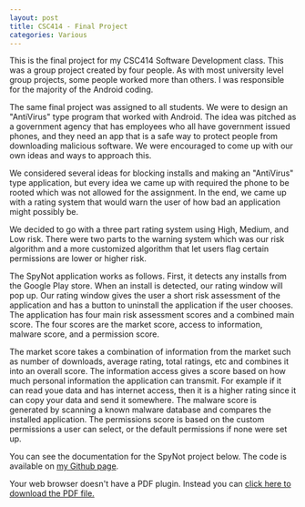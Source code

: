 ```yaml
---
layout: post
title: CSC414 - Final Project
categories: Various
---
```


This is the final project for my CSC414 Software Development class. This was a group project created by four people. As with most university level group projects, some people worked more than others. I was responsible for the majority of the Android coding.

The same final project was assigned to all students. We were to design an "AntiVirus" type program that worked with Android. The idea was pitched as a government agency that has employees who all have government issued phones, and they need an app that is a safe way to protect people from downloading malicious software. We were encouraged to come up with our own ideas and ways to approach this. 

We considered several ideas for blocking installs and making an "AntiVirus" type application, but every idea we came up with required the phone to be rooted which was not allowed for the assignment. In the end, we came up with a rating system that would warn the user of how bad an application might possibly be.

We decided to go with a three part rating system using High, Medium, and Low risk. There were two parts to the warning system which was our risk algorithm and a more customized algorithm that let users flag certain permissions are lower or higher risk.

The SpyNot application works as follows. First, it detects any installs from the Google Play store. When an install is detected, our rating window will pop up. Our rating window gives the user a short risk assessment of the application and has a button to uninstall the application if the user chooses. The application has four main risk assessment scores and a combined main score. The four scores are the market score, access to information, malware score, and a permission score.

The market score takes a combination of information from the market such as number of downloads, average rating, total ratings, etc and combines it into an overall score. The information access gives a score based on how much personal information the application can transmit. For example if it can read youe data and has internet access, then it is a higher rating since it can copy your data and send it somewhere. The malware score is generated by scanning a known malware database and compares the installed application. The permissions score is based on the custom permissions a user can select, or the default permissions if none were set up.

You can see the documentation for the SpyNot project below. The code is available on [my Github page]().

<object data="/papers/spynotdocumentation.pdf" type="application/pdf" width="100%" height="750">
  Your web browser doesn't have a PDF plugin. Instead you can <a href="/papers/spynotdocumentation.pdf">click here to download the PDF file.</a>
</object>